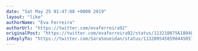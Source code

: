```yaml
---
date: "Sat May 25 01:47:08 +0000 2019"
layout: "like"
authorName: "Eva Ferreira"
authorUrl: "https://twitter.com/evaferreira92"
originalPost: "https://twitter.com/evaferreira92/status/1132100756180480000"
inReplyTo: "https://twitter.com/SaraSoueidan/status/1132095458598445057"
---
```

